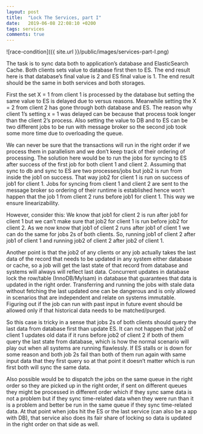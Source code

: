 ```yaml
---
layout: post
title:  "Lock The Services, part I"
date:   2019-06-08 22:08:10 +0200
tags: services
comments: true
---	
```


![race-condition]({{ site.url }}/public/images/services-part-I.png)

The task is to sync data both to application’s database and ElasticSearch Cache. 
Both clients sets value to database first then to ES. The end result here is that database’s final value is 2 and ES final value is 1. The end result should be the same in both services and both storages.

First the set X = 1 from client 1 is processed by the database but setting the same value to ES is delayed due to versus reasons. Meanwhile setting the X = 2 from client 2 has gone through both database and ES. The reason why client 1’s setting x = 1 was delayed can be because that process took longer than the client 2’s process. Also setting the value to DB and to ES can be two different jobs to be run with message broker so the second job took some more time due to overloading the queue. 

We can never be sure that the transactions will run in the right order if we process them in parallelism and we don’t keep track of their ordering of processing. The solution here would be to run the jobs for syncing to ES after success of the first job for both client 1 and client 2. Assuming that sync to db and sync to ES are two processes/jobs but job2 is run from inside the job1 on success. That way job2 for client 1 is run on success of job1 for client 1. Jobs for syncing from client 1 and client 2 are sent to the message broker so ordering of their runtime is established hence won’t happen that the job 1 from client 2 runs before job1 for client 1. This way we ensure linearizability. 

However, consider this: We know that job1 for client 2 is run after job1 for client 1 but we can’t make sure that job2 for client 1 is run before job2 for client 2. As we now know that job1 of client 2 runs after job1 of client 1 we can do the same for jobs 2s of both clients. So, running job1 of client 2 after job1 of client 1 and running job2 of client 2 after job2 of client 1.

Another point is that the job2 of any clients or any job actually takes the last data of the record that needs to be updated in any system either database or cache, so a job will get the last state of that record from database and systems will always will reflect last data. Concurrent updates in database lock the row/table (InnoDB/MyIsam) in database that guarantees that data is updated in the right order. Transferring and running the jobs with stale data without fetching the last updated one can be dangerous and is only allowed in scenarios that are independent and relate on systems immutable. Figuring out if the job can run with past input in future event should be allowed only if that historical data needs to be matched/purged. 

So this case is tricky in a sense that jobs 2s of both clients should query the last data from database first than update ES. It can not happen that job2 of client 1 updates old data if it runs before job2 of client 2 if both of them query the last state from database, which is how the normal scenario will play out when all systems are running flawlessly. If ES stalls or is down for some reason and both job 2s fail than both of them run again with same input data that they first query so at that point it doesn’t matter which is run first both will sync the same data. 

Also possible would be to dispatch the jobs on the same queue in the right order so they are picked up in the right order, if sent on different queues they might be processed in different order which if they sync same data is not a problem but if they sync time-related data when they were run than it is a problem and better be run in the same queue if they sync time-related data. At that point when jobs hit the ES or the last service (can also be a app with DB), that service also does its fair share of locking so data is updated in the right order on that side as well.